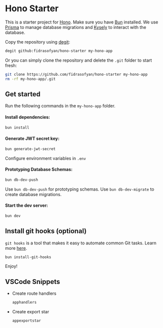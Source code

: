 # Hono Starter

This is a starter project for [Hono](https://hono.dev). Make sure you have [Bun](https://bun.sh) installed. We use [Prisma](https://www.prisma.io) to manage database migrations and [Kysely](https://kysely.dev) to interact with the database.

Copy the repository using [degit](https://github.com/Rich-Harris/degit):

```bash
degit github:fidrasofyan/hono-starter my-hono-app
```

Or you can simply clone the repository and delete the `.git` folder to start fresh:

```bash
git clone https://github.com/fidrasofyan/hono-starter my-hono-app
rm -rf my-hono-app/.git
```

## Get started

Run the following commands in the `my-hono-app` folder.

#### Install dependencies:

```bash
bun install
```

#### Generate JWT secret key:

```bash
bun generate-jwt-secret
```

Configure environment variables in `.env`

#### Prototyping Database Schemas:

```bash
bun db-dev-push
```
Use `bun db-dev-push` for prototyping schemas. Use `bun db-dev-migrate` to create database migrations.

#### Start the dev server:

```bash
bun dev
```

## Install git hooks (optional)

`git hooks` is a tool that makes it easy to automate common Git tasks. Learn more [here](https://git-scm.com/docs/githooks). 

```bash
bun install-git-hooks
```

Enjoy!

## VSCode Snippets
- Create route handlers
  ```bash
  apphandlers
  ```
- Create export star
  ```bash
  appexportstar
  ```